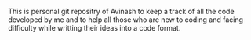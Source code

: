 This is personal git repositry of Avinash to keep a track of all the code developed by me
and to help all those who are new to coding and facing difficulty while 
writting their ideas into a code format. 